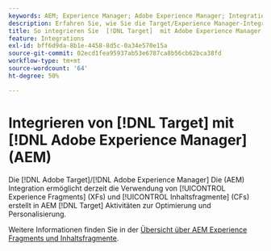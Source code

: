 ```yaml
---
keywords: AEM; Experience Manager; Adobe Experience Manager; Integration; Integration
description: Erfahren Sie, wie Sie die Target/Experience Manager-Integration verwenden.
title: So integrieren Sie  [!DNL Target]  mit Adobe Experience Manager (AEM)
feature: Integrations
exl-id: bff6d9da-8b1e-4458-8d5c-0a34e570e15a
source-git-commit: 02ecd1fea95937ab53e6787ca8b56cb62bca38fd
workflow-type: tm+mt
source-wordcount: '64'
ht-degree: 50%

---
```


# Integrieren von [!DNL Target] mit [!DNL Adobe Experience Manager] (AEM)

Die [!DNL Adobe Target]/[!DNL Adobe Experience Manager] Die (AEM) Integration ermöglicht derzeit die Verwendung von [!UICONTROL Experience Fragments] (XFs) und [!UICONTROL Inhaltsfragmente] (CFs) erstellt in AEM [!DNL Target] Aktivitäten zur Optimierung und Personalisierung.

Weitere Informationen finden Sie in der [Übersicht über AEM Experience Fragments und Inhaltsfragmente](/help/main/c-integrating-target-with-mac/aem/aem-experience-and-content-fragments.md).
